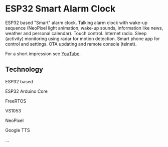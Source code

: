 # ESP32 Smart Alarm Clock

ESP32 based "Smart" alarm clock. Talking alarm clock with wake-up sequence (NeoPixel light animation, wake-up sounds, information like news, weather and personal calendar). Touch control. Internet radio. Sleep (activity) monitoring using radar for motion detection. Smart phone app for control and settings. OTA updating and remote console (telnet).

For a short impression see [YouTube](https://www.youtube.com/watch?v=J7KHj_QfIIQ&t=22s).

## Technology

ESP32 based

ESP32 Arduino Core

FreeRTOS

VS1053

NeoPixel

Google TTS

...

